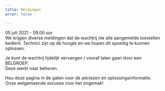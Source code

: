 ```yaml
---
title: Meldingen
error: false

---
```

05 juli 2021 - 09.00 uur   
We krijgen diverse meldingen dat de wachtrij nie alle aangemelde toestellen bedient. Technici zijn op de hoogte en we hopen dit spoedig te kunnen oplossen.   
  
Je kunt de wachtrij tijdelijk vervangen / vooraf laten gaan door een BELGROEP.  
Deze werkt naar behoren.   
  
Hou deze pagina in de gaten voor de adviezen en oplossingsinformatie.  
Onze welgemeende excuses voor het ongemak!